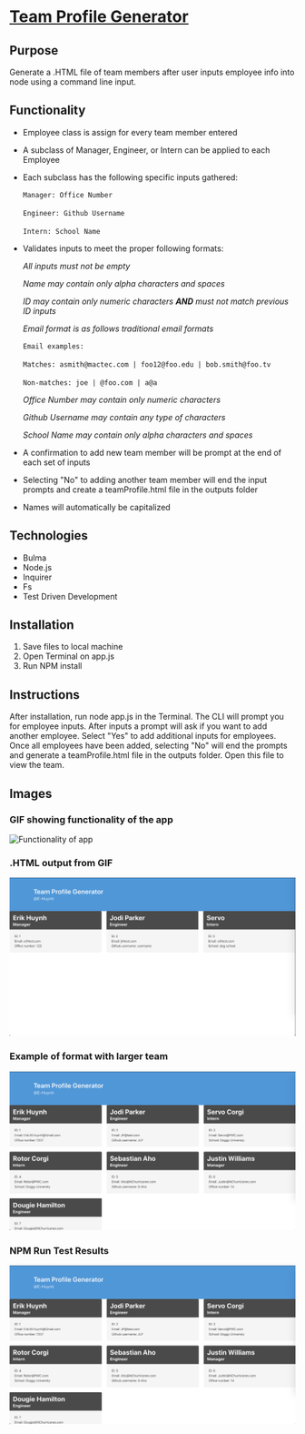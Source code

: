 # [Team Profile Generator](https://github.com/E-Huynh/Team_Profile_Generator)
## Purpose
Generate a .HTML file of team members after user inputs employee info into node using a command line input.
## Functionality
  * Employee class is assign for every team member entered
  
  * A subclass of Manager, Engineer, or Intern can be applied to each Employee
  
  * Each subclass has the following specific inputs gathered:
    
        Manager: Office Number
    
        Engineer: Github Username
    
        Intern: School Name
  
  * Validates inputs to meet the proper following formats:
  
    *All inputs must not be empty*
        
    *Name may contain only alpha characters and spaces*
    
    *ID may contain only numeric characters **AND** must not match previous ID inputs*
    
    *Email format is as follows traditional email formats*
    
        Email examples:
    
        Matches: asmith@mactec.com | foo12@foo.edu | bob.smith@foo.tv
    
        Non-matches: joe | @foo.com | a@a
    
    *Office Number may contain only numeric characters*
    
    *Github Username may contain any type of characters*
    
    *School Name may contain only alpha characters and spaces*
    
   * A confirmation to add new team member will be prompt at the end of each set of inputs
   
   * Selecting "No" to adding another team member will end the input prompts and create a teamProfile.html file in the outputs folder
   
   * Names will automatically be capitalized
        
## Technologies
  * Bulma
  * Node.js
  * Inquirer
  * Fs
  * Test Driven Development
## Installation
1. Save files to local machine
2. Open Terminal on app.js
3. Run NPM install
## Instructions
After installation, run node app.js in the Terminal. The CLI will prompt you for employee inputs. After inputs a prompt will ask if you want to add another employee. Select "Yes" to add additional inputs for employees. Once all employees have been added, selecting "No" will end the prompts and generate a teamProfile.html file in the outputs folder. Open this file to view the team.
## Images
### GIF showing functionality of the app
![Functionality of app](https://github.com/E-Huynh/Team_Profile_Generator/blob/master/Images%20and%20GIFs/Team%20Profile%20Generator%20Functionality.gif?raw=true)
### .HTML output from GIF
![teamProfile page](https://github.com/E-Huynh/Team_Profile_Generator/blob/master/Images%20and%20GIFs/teamProfile%20image.png?raw=true)
### Example of format with larger team
![teamProfile page](https://github.com/E-Huynh/Team_Profile_Generator/blob/master/Images%20and%20GIFs/teamProfile%20-%207%20members.png?raw=true)
### NPM Run Test Results
![teamProfile page](https://github.com/E-Huynh/Team_Profile_Generator/blob/master/Images%20and%20GIFs/teamProfile%20-%207%20members.png?raw=true)
